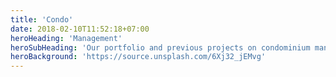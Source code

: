 ```yaml
---
title: 'Condo'
date: 2018-02-10T11:52:18+07:00
heroHeading: 'Management'
heroSubHeading: 'Our portfolio and previous projects on condominium management'
heroBackground: 'https://source.unsplash.com/6Xj32_jEMvg'
---
```

